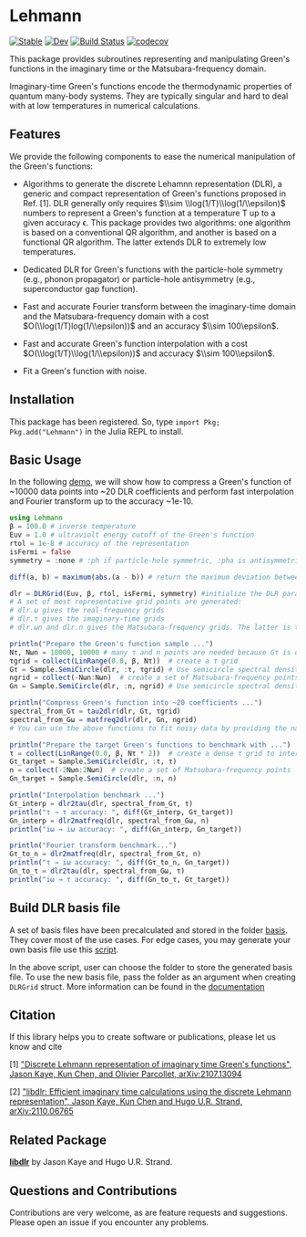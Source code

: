 # Lehmann

[![Stable](https://img.shields.io/badge/docs-stable-blue.svg)](https://numericaleft.github.io/Lehmann.jl/dev)
[![Dev](https://img.shields.io/badge/docs-dev-blue.svg)](https://numericaleft.github.io/Lehmann.jl/dev)
[![Build Status](https://github.com/kunyuan/Lehmann.jl/workflows/CI/badge.svg)](https://github.com/numericaleft/Lehmann.jl/actions)
[![codecov](https://codecov.io/gh/numericaleft/Lehmann.jl/branch/main/graph/badge.svg?token=Uia7j4DnR9)](https://codecov.io/gh/numericaleft/Lehmann.jl)
<!-- [![Coverage](https://codecov.io/gh/kunyuan/Lehmann.jl/branch/master/graph/badge.svg)](https://codecov.io/gh/kunyuan/Lehmann.jl) -->

This package provides subroutines representing and manipulating Green's functions in the imaginary time or the Matsubara-frequency domain. 

Imaginary-time Green's functions encode the thermodynamic properties of quantum many-body systems. They are typically singular and hard to deal with at low temperatures in numerical calculations. 

## Features
We provide the following components to ease the numerical manipulation of the Green's functions:

- Algorithms to generate the discrete Lehamnn representation (DLR), a generic and  compact representation of Green's functions proposed in Ref. [1]. DLR generally only requires $\\sim \\log(1/T)\\log(1/\\epsilon)$ numbers to represent a Green's function at a temperature T up to a given accuracy ϵ. This package provides two algorithms: one algorithm is based on a conventional QR algorithm, and another is based on a functional QR algorithm. The latter extends DLR to extremely low temperatures.

- Dedicated DLR for Green's functions with the particle-hole symmetry (e.g., phonon propagator) or particle-hole antisymmetry (e.g., superconductor gap function).

- Fast and accurate Fourier transform between the imaginary-time domain and the Matsubara-frequency domain with a cost $O(\\log(1/T)log(1/\\epsilon))$ and an accuracy $\\sim 100\epsilon$.

- Fast and accurate Green's function interpolation with a cost $O(\\log(1/T)\\log(1/\\epsilon))$ and accuracy $\\sim 100\\epsilon$.

- Fit a Green's function with noise.


## Installation

This package has been registered. So, type `import Pkg; Pkg.add("Lehmann")` in the Julia REPL to install.

## Basic Usage

In the following [demo](example/demo.jl), we will show how to compress a Green's function of ~10000 data points into ~20 DLR coefficients and perform fast interpolation and Fourier transform up to the accuracy ~1e-10.

```julia
using Lehmann
β = 100.0 # inverse temperature
Euv = 1.0 # ultraviolt energy cutoff of the Green's function
rtol = 1e-8 # accuracy of the representation
isFermi = false
symmetry = :none # :ph if particle-hole symmetric, :pha is antisymmetric, :none if there is no symmetry

diff(a, b) = maximum(abs.(a - b)) # return the maximum deviation between a and b

dlr = DLRGrid(Euv, β, rtol, isFermi, symmetry) #initialize the DLR parameters and basis
# A set of most representative grid points are generated:
# dlr.ω gives the real-frequency grids
# dlr.τ gives the imaginary-time grids
# dlr.ωn and dlr.n gives the Matsubara-frequency grids. The latter is the integer version.

println("Prepare the Green's function sample ...")
Nτ, Nωn = 10000, 10000 # many τ and n points are needed because Gτ is quite singular near the boundary
τgrid = collect(LinRange(0.0, β, Nτ))  # create a τ grid
Gτ = Sample.SemiCircle(dlr, :τ, τgrid) # Use semicircle spectral density to generate the sample Green's function in τ
ngrid = collect(-Nωn:Nωn)  # create a set of Matsubara-frequency points
Gn = Sample.SemiCircle(dlr, :n, ngrid) # Use semicircle spectral density to generate the sample Green's function in ωn

println("Compress Green's function into ~20 coefficients ...")
spectral_from_Gτ = tau2dlr(dlr, Gτ, τgrid)
spectral_from_Gω = matfreq2dlr(dlr, Gn, ngrid)
# You can use the above functions to fit noisy data by providing the named parameter ``error``

println("Prepare the target Green's functions to benchmark with ...")
τ = collect(LinRange(0.0, β, Nτ * 2))  # create a dense τ grid to interpolate
Gτ_target = Sample.SemiCircle(dlr, :τ, τ)
n = collect(-2Nωn:2Nωn)  # create a set of Matsubara-frequency points
Gn_target = Sample.SemiCircle(dlr, :n, n)

println("Interpolation benchmark ...")
Gτ_interp = dlr2tau(dlr, spectral_from_Gτ, τ)
println("τ → τ accuracy: ", diff(Gτ_interp, Gτ_target))
Gn_interp = dlr2matfreq(dlr, spectral_from_Gω, n)
println("iω → iω accuracy: ", diff(Gn_interp, Gn_target))

println("Fourier transform benchmark...")
Gτ_to_n = dlr2matfreq(dlr, spectral_from_Gτ, n)
println("τ → iω accuracy: ", diff(Gτ_to_n, Gn_target))
Gn_to_τ = dlr2tau(dlr, spectral_from_Gω, τ)
println("iω → τ accuracy: ", diff(Gn_to_τ, Gτ_target))
```

## Build DLR basis file
 A set of basis files have been precalculated and stored in the folder [basis](basis/). They cover most of the use cases. For edge cases, you may generate your own basis file use this [script](build.jl).

 In the above script, user can choose the folder to store the generated basis file. To use the new basis file, pass the folder as an argument when creating ``DLRGrid`` struct. More information can be found in the [documentation](https://numericaleft.github.io/Lehmann.jl/dev/lib/dlr/)

## Citation

If this library helps you to create software or publications, please let us know and cite

[1] ["Discrete Lehmann representation of imaginary time Green's functions", Jason Kaye, Kun Chen, and Olivier Parcollet, arXiv:2107.13094](https://arxiv.org/abs/2107.13094)

[2] ["libdlr: Efficient imaginary time calculations using the discrete Lehmann representation", Jason Kaye, Kun Chen and Hugo U.R. Strand, arXiv:2110.06765](https://arxiv.org/abs/2110.06765)

## Related Package
[__libdlr__](https://github.com/jasonkaye/libdlr) by Jason Kaye and Hugo U.R. Strand.

## Questions and Contributions

Contributions are very welcome, as are feature requests and suggestions. Please open an issue if you encounter any problems.
